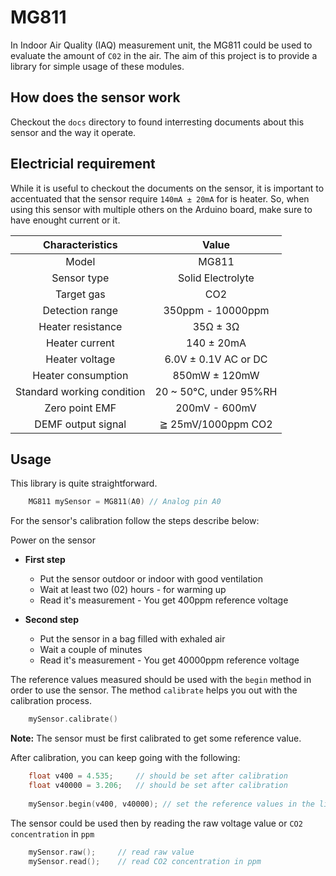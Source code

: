 # MG811

In Indoor Air Quality (IAQ) measurement unit, the MG811 could be used to evaluate 
the amount of `C02` in the air. The aim of this project is to provide a library 
for simple usage of these modules.

## How does the sensor work

Checkout the `docs` directory to found interresting documents about this sensor 
and the way it operate.

## Electricial requirement

While it is useful to checkout the documents on the sensor, it is important to 
accentuated that the sensor require `140mA ± 20mA` for is heater. So, when using 
this sensor with multiple others on the Arduino board, make sure to have enought 
current or it.

|Characteristics | Value|
|:---------------:|:--------:|
|Model | MG811 |
|Sensor type | Solid Electrolyte |
|Target gas | CO2 |
|Detection range | 350ppm - 10000ppm |
|Heater resistance | 35Ω ± 3Ω |
|Heater current | 140 ± 20mA |
|Heater voltage | 6.0V ± 0.1V AC or DC |
|Heater consumption | 850mW ± 120mW |
|Standard working condition | 20 ~ 50°C, under 95%RH |
|Zero point EMF | 200mV - 600mV |
|DEMF output signal | ≧ 25mV/1000ppm CO2 |

## Usage

This library is quite straightforward. 

```C++
    MG811 mySensor = MG811(A0) // Analog pin A0
```

For the sensor's calibration follow the steps describe below:

Power on the sensor
              
- **First step**
    - Put the sensor outdoor or indoor with good ventilation
    - Wait at least two (02) hours - for warming up
    - Read it's measurement - You get 400ppm reference voltage

- **Second step**
    - Put the sensor in a bag filled with exhaled air
    - Wait a couple of minutes
    - Read it's measurement - You get 40000ppm reference voltage

The reference values measured should be used with  the `begin` method in order
to use the sensor. The method `calibrate` helps you out with the calibration process.

```C++
    mySensor.calibrate()
```


**Note:** The sensor must be first calibrated to get some reference value.

After calibration, you can keep going with the following:

```C++
    float v400 = 4.535;     // should be set after calibration
    float v40000 = 3.206;   // should be set after calibration
    
    mySensor.begin(v400, v40000); // set the reference values in the library
```

The sensor could be used then by reading the raw voltage value or `CO2 concentration` in 
`ppm`

```C++
    mySensor.raw();     // read raw value
    mySensor.read();    // read CO2 concentration in ppm
```


